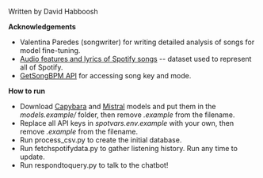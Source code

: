 Written by David Habboosh

**Acknowledgements**
* Valentina Paredes (songwriter) for writing detailed analysis of songs for model fine-tuning.
* [Audio features and lyrics of Spotify songs](https://www.kaggle.com/datasets/imuhammad/audio-features-and-lyrics-of-spotify-songs?resource=download) -- dataset used to represent all of Spotify.
* [GetSongBPM API](https://getsongbpm.com/api) for accessing song key and mode.

**How to run**
* Download [Capybara](https://huggingface.co/TheBloke/Nous-Capybara-34B-GGUF/resolve/main/nous-capybara-34b.Q6_K.gguf?download=true) and [Mistral](https://huggingface.co/TheBloke/OpenHermes-2.5-Mistral-7B-GGUF/resolve/main/openhermes-2.5-mistral-7b.Q6_K.gguf?download=true) models and put them in the *models.example/* folder, then remove *.example* from the filename.
* Replace all API keys in *spotvars.env.example* with your own, then remove *.example* from the filename.
* Run process_csv.py to create the initial database.
* Run fetchspotifydata.py to gather listening history. Run any time to update.
* Run respondtoquery.py to talk to the chatbot!
